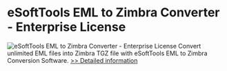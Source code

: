 # eSoftTools EML to Zimbra Converter - Enterprise License
![eSoftTools EML to Zimbra Converter - Enterprise License](https://mycommerce.akamaized.net/api/pimages/P300878371/BIG/300878371.GIF)
Convert unlimited EML files into Zimbra TGZ file with eSoftTools EML to Zimbra Conversion Software.
[>> Detailed information](https://secure.shareit.com/shareit/product.html?productid=300878371&affiliateid=200057808)